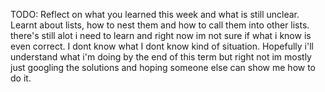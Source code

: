 TODO: Reflect on what you learned this week and what is still unclear.
Learnt about lists, how to nest them and how to call them into other lists. there's still alot i need to learn and right now im not sure if what i know is even correct. I dont know what I dont know kind of situation. Hopefully i'll understand what i'm doing by the end of this term but right not im mostly just googling the solutions and hoping someone else can show me how to do it.